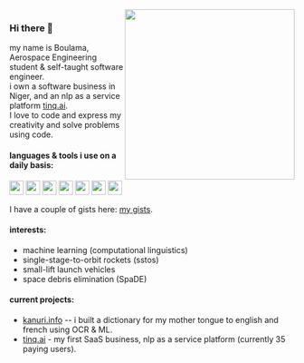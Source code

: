 <img align="right" height="300" weight="300" src="https://res.cloudinary.com/otimbilabs/image/upload/v1636096217/4f699cef54bb904be471cfcf0e5d6f38-sticker.png"/>

### Hi there 👋
my name is Boulama, Aerospace Engineering student & self-taught software engineer.  
i own a software business in Niger, and an nlp as a service platform [tinq.ai](https://tinq.ai).  
I love to code and express my creativity and solve problems using code.  

#### languages & tools i use on a daily basis:

<img height="25" weight="25" aly="python logo" src="https://cdn.svgporn.com/logos/python.svg"/> <img height="25" weight="25" aly="php logo" src="https://cdn.svgporn.com/logos/php.svg"/> <img height="25" weight="25" aly="go logo" src="https://cdn.svgporn.com/logos/gopher.svg"/> <img height="25" weight="25" aly="mysql logo" src="https://cdn.svgporn.com/logos/mysql.svg"/> <img height="25" weight="25" aly="sqlite logo" src="https://cdn.svgporn.com/logos/sqlite.svg"/> <img height="25" weight="25" aly="jupyter logo" src="https://cdn.svgporn.com/logos/jupyter.svg"/> <img height="25" weight="25" aly="pytorch logo" src="https://cdn.svgporn.com/logos/pytorch.svg"/>
  
I have a couple of gists here: [my gists](https://gist.github.com/boulama). 

#### interests:
- machine learning (computational linguistics)
- single-stage-to-orbit rockets (sstos)
- small-lift launch vehicles
- space debris elimination (SpaDE)

#### current projects:
- [kanuri.info](https://kanuri.info/) -- i built a dictionary for my mother tongue to english and french using OCR & ML.
- [tinq.ai](https://tinq.ai) - my first SaaS business, nlp as a service platform (currently 35 paying users).





<!--
**boulama/boulama** is a ✨ _special_ ✨ repository because its `README.md` (this file) appears on your GitHub profile.

Here are some ideas to get you started:

- 🔭 I’m currently working on ...
- 🌱 I’m currently learning ...
- 👯 I’m looking to collaborate on ...
- 🤔 I’m looking for help with ...
- 💬 Ask me about ...
- 📫 How to reach me: ...
- 😄 Pronouns: ...
- ⚡ Fun fact: ...
-->
